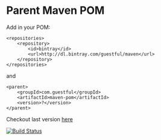 Parent Maven POM
================

Add in your POM:

```
<repositories>
    <repository>
        <id>bintray</id>
        <url>http://dl.bintray.com/guestful/maven</url>
    </repository>
</repositories>
```

and

```
<parent>
    <groupId>com.guestful</groupId>
    <artifactId>maven-pom</artifactId>
    <version>?</version>
</parent>
```

Checkout last version [here](https://bintray.com/guestful/maven/maven-pom/view)

[![Build Status](https://drone.io/github.com/guestful/maven-pom/status.png)](https://drone.io/github.com/guestful/maven-pom/latest)
